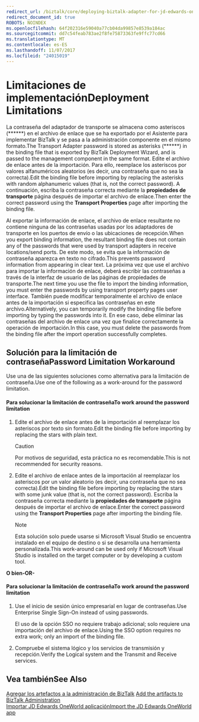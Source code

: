 ```yaml
---
redirect_url: /biztalk/core/deploying-biztalk-adapter-for-jd-edwards-oneworld/
redirect_document_id: true
ROBOTS: NOINDEX
ms.openlocfilehash: 64f202316e59040a77cb04da99857e8539a184ac
ms.sourcegitcommit: dd7c54feab783ae2f8fe75873363fe9ffc77cd66
ms.translationtype: MT
ms.contentlocale: es-ES
ms.lasthandoff: 11/07/2017
ms.locfileid: "24015019"
---
```

# <a name="deployment-limitations"></a><span data-ttu-id="61005-101">Limitaciones de implementación</span><span class="sxs-lookup"><span data-stu-id="61005-101">Deployment Limitations</span></span>
<span data-ttu-id="61005-102">La contraseña del adaptador de transporte se almacena como asteriscos (\*\*\*\*\*\*) en el archivo de enlace que se ha exportado por el Asistente para implementar BizTalk y se pasa a la administración componente en el mismo formato.</span><span class="sxs-lookup"><span data-stu-id="61005-102">The Transport Adapter password is stored as asterisks (\*\*\*\*\*\*) in the binding file that is exported by BizTalk Deployment Wizard, and is passed to the management component in the same format.</span></span> <span data-ttu-id="61005-103">Edite el archivo de enlace antes de la importación. Para ello, reemplace los asteriscos por valores alfanuméricos aleatorios (es decir, una contraseña que no sea la correcta).</span><span class="sxs-lookup"><span data-stu-id="61005-103">Edit the binding file before importing by replacing the asterisks with random alphanumeric values (that is, not the correct password).</span></span> <span data-ttu-id="61005-104">A continuación, escriba la contraseña correcta mediante la **propiedades de transporte** página después de importar el archivo de enlace.</span><span class="sxs-lookup"><span data-stu-id="61005-104">Then enter the correct password using the **Transport Properties** page after importing the binding file.</span></span>  
  
 <span data-ttu-id="61005-105">Al exportar la información de enlace, el archivo de enlace resultante no contiene ninguna de las contraseñas usadas por los adaptadores de transporte en los puertos de envío o las ubicaciones de recepción.</span><span class="sxs-lookup"><span data-stu-id="61005-105">When you export binding information, the resultant binding file does not contain any of the passwords that were used by transport adapters in receive locations/send ports.</span></span> <span data-ttu-id="61005-106">De este modo, se evita que la información de contraseña aparezca en texto no cifrado.</span><span class="sxs-lookup"><span data-stu-id="61005-106">This prevents password information from appearing in clear text.</span></span> <span data-ttu-id="61005-107">La próxima vez que use el archivo para importar la información de enlace, deberá escribir las contraseñas a través de la interfaz de usuario de las páginas de propiedades de transporte.</span><span class="sxs-lookup"><span data-stu-id="61005-107">The next time you use the file to import the binding information, you must enter the passwords by using transport property pages user interface.</span></span> <span data-ttu-id="61005-108">También puede modificar temporalmente el archivo de enlace antes de la importación si especifica las contraseñas en este archivo.</span><span class="sxs-lookup"><span data-stu-id="61005-108">Alternatively, you can temporarily modify the binding file before importing by typing the passwords into it.</span></span> <span data-ttu-id="61005-109">En ese caso, debe eliminar las contraseñas del archivo de enlace una vez que finalice correctamente la operación de importación.</span><span class="sxs-lookup"><span data-stu-id="61005-109">In this case, you must delete the passwords from the binding file after the import operation successfully completes.</span></span>  
  

## <a name="password-limitation-workaround"></a><span data-ttu-id="61005-110">Solución para la limitación de contraseña</span><span class="sxs-lookup"><span data-stu-id="61005-110">Password Limitation Workaround</span></span>  
 <span data-ttu-id="61005-111">Use una de las siguientes soluciones como alternativa para la limitación de contraseña.</span><span class="sxs-lookup"><span data-stu-id="61005-111">Use one of the following as a work-around for the password limitation.</span></span>  
  
#### <a name="to-work-around-the-password-limitation"></a><span data-ttu-id="61005-112">Para solucionar la limitación de contraseña</span><span class="sxs-lookup"><span data-stu-id="61005-112">To work around the password limitation</span></span>  
  
1.  <span data-ttu-id="61005-113">Edite el archivo de enlace antes de la importación al reemplazar los asteriscos por texto sin formato.</span><span class="sxs-lookup"><span data-stu-id="61005-113">Edit the binding file before importing by replacing the stars with plain text.</span></span>  
  
    > [!CAUTION]
    >  <span data-ttu-id="61005-114">Por motivos de seguridad, esta práctica no es recomendable.</span><span class="sxs-lookup"><span data-stu-id="61005-114">This is not recommended for security reasons.</span></span>  
  
2.  <span data-ttu-id="61005-115">Edite el archivo de enlace antes de la importación al reemplazar los asteriscos por un valor aleatorio (es decir, una contraseña que no sea correcta).</span><span class="sxs-lookup"><span data-stu-id="61005-115">Edit the binding file before importing by replacing the stars with some junk value (that is, not the correct password).</span></span> <span data-ttu-id="61005-116">Escriba la contraseña correcta mediante la **propiedades de transporte** página después de importar el archivo de enlace.</span><span class="sxs-lookup"><span data-stu-id="61005-116">Enter the correct password using the **Transport Properties** page after importing the binding file.</span></span>  
  
    > [!NOTE]
    >  <span data-ttu-id="61005-117">Esta solución solo puede usarse si Microsoft Visual Studio se encuentra instalado en el equipo de destino o si se desarrolla una herramienta personalizada.</span><span class="sxs-lookup"><span data-stu-id="61005-117">This work-around can be used only if Microsoft Visual Studio is installed on the target computer or by developing a custom tool.</span></span>  
  
 <span data-ttu-id="61005-118">**O bien**</span><span class="sxs-lookup"><span data-stu-id="61005-118">**-OR-**</span></span>  
  
#### <a name="to-work-around-the-password-limitation"></a><span data-ttu-id="61005-119">Para solucionar la limitación de contraseña</span><span class="sxs-lookup"><span data-stu-id="61005-119">To work around the password limitation</span></span>  
  
1.  <span data-ttu-id="61005-120">Use el inicio de sesión único empresarial en lugar de contraseñas.</span><span class="sxs-lookup"><span data-stu-id="61005-120">Use Enterprise Single Sign-On instead of using passwords.</span></span>  
  
     <span data-ttu-id="61005-121">El uso de la opción SSO no requiere trabajo adicional; solo requiere una importación del archivo de enlace.</span><span class="sxs-lookup"><span data-stu-id="61005-121">Using the SSO option requires no extra work; only an import of the binding file.</span></span>  
  
2.  <span data-ttu-id="61005-122">Compruebe el sistema lógico y los servicios de transmisión y recepción.</span><span class="sxs-lookup"><span data-stu-id="61005-122">Verify the Logical system and the Transmit and Receive services.</span></span>  
  
## <a name="see-also"></a><span data-ttu-id="61005-123">Vea también</span><span class="sxs-lookup"><span data-stu-id="61005-123">See Also</span></span>  
 <span data-ttu-id="61005-124">[Agregar los artefactos a la administración de BizTalk](../core/adding-biztalk-adapter-for-jd-edwards-oneworld.md) </span><span class="sxs-lookup"><span data-stu-id="61005-124">[Add the artifacts to BizTalk Administration](../core/adding-biztalk-adapter-for-jd-edwards-oneworld.md) </span></span>  
 [<span data-ttu-id="61005-125">Importar JD Edwards OneWorld aplicación</span><span class="sxs-lookup"><span data-stu-id="61005-125">Import the JD Edwards OneWorld app</span></span>](deploying-biztalk-adapter-for-jd-edwards-oneworld.md)